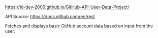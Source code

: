 https://id-dev-2000.github.io/GitHub-API-User-Data-Project/

API Source: https://docs.github.com/en/rest

Fetches and displays basic GitHub account data based on input from the user. 
